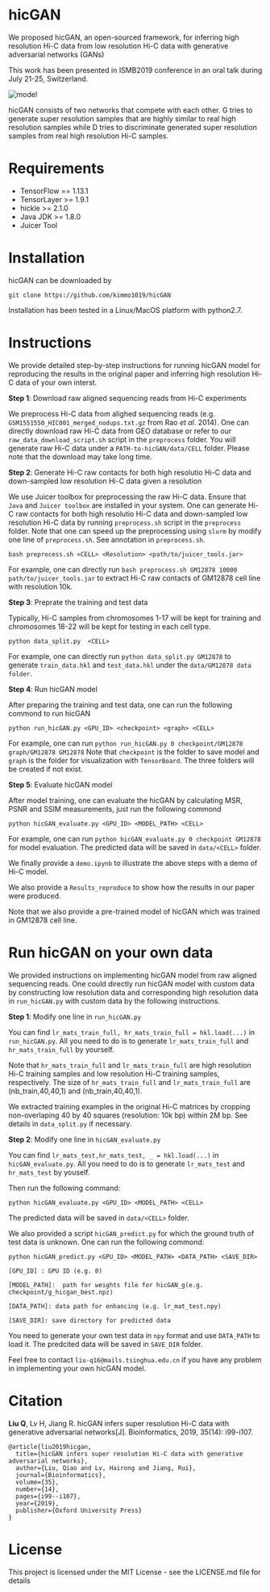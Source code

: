# hicGAN
We proposed hicGAN, an open-sourced framework, for inferring high resolution Hi-C data from low resolution Hi-C data with generative adversarial networks (GANs)

This work has been presented in ISMB2019 conference in an oral talk during July 21-25, Switzerland.

![model](https://github.com/kimmo1019/hicGAN/blob/master/model.png)

hicGAN consists of two networks that compete with each other. G tries to generate super resolution samples that are highly similar to real high resolution samples while D tries to discriminate generated super resolution samples from real high resolution Hi-C samples.

# Requirements
- TensorFlow == 1.13.1
- TensorLayer >= 1.9.1
- hickle >= 2.1.0
- Java JDK >= 1.8.0
- Juicer Tool

# Installation
hicGAN can be downloaded by
```shell
git clone https://github.com/kimmo1019/hicGAN
```
Installation has been tested in a Linux/MacOS platform with python2.7.

# Instructions
We provide detailed step-by-step instructions for running hicGAN model for reproducing the results in the original paper and inferring high resolution Hi-C data of your own interst.

**Step 1**: Download raw aligned sequencing reads from Hi-C experiments

We preprocess Hi-C data from alighed sequencing reads (e.g. ```GSM1551550_HIC001_merged_nodups.txt.gz``` from Rao *et al*. 2014). One can directly download raw Hi-C data from GEO database or refer to our `raw_data_download_script.sh` script in the `preprocess` folder. You will generate raw Hi-C data under a `PATH-to-hicGAN/data/CELL` folder. Please note that the download may take long time.

**Step 2**: Generate Hi-C raw contacts for both high resolutio Hi-C data and down-sampled low resolution Hi-C data given a 
resolution

We use Juicer toolbox for preprocessing the raw Hi-C data. Ensure that `Java` and `Juicer toolbox` are installed in your system. One can generate Hi-C raw contacts for both high resolutio Hi-C data and down-sampled low resolution Hi-C data by running `preprocess.sh` script in the `preprocess` folder. Note that one can speed up the preprocessing using `slurm` by modify one line of `preprocess.sh`. See annotation in `preprocess.sh`.
```shell
bash preprocess.sh <CELL> <Resolution> <path/to/juicer_tools.jar>
```
For example, one can directly run `bash preprocess.sh GM12878 10000 path/to/juicer_tools.jar` to extract Hi-C raw contacts of GM12878 cell line with resolution 10k.


**Step 3**: Preprate the training and test data

Typically, Hi-C samples from chromosomes 1-17 will be kept for training and chromosomes 18-22 will be kept for testing in each cell type.

```shell
python data_split.py  <CELL>
```
For example, one can directly run `python data_split.py GM12878` to generate `train_data.hkl` and `test_data.hkl` under the `data/GM12878 data folder`. 

**Step 4**: Run hicGAN model

After preparing the training and test data, one can run the following commond to run hicGAN
```shell
python run_hicGAN.py <GPU_ID> <checkpoint> <graph> <CELL>
```
For example, one can run `python run_hicGAN.py 0 checkpoint/GM12878 graph/GM12878 GM12878` 
Note that `checkpoint` is the folder to save model and `graph` is the folder for visualization with `TensorBoard`. The three folders will be created if not exist.

**Step 5**: Evaluate hicGAN model

After model training, one can evaluate the hicGAN by calculating MSR, PSNR and SSIM measurements, just run the following commond
```shell
python hicGAN_evaluate.py <GPU_ID> <MODEL_PATH> <CELL>
```
For example, one can run `python hicGAN_evaluate.py 0 checkpoint GM12878` for model evaluation. The predicted data will be saved in `data/<CELL>` folder.

We finally provide a `demo.ipynb` to illustrate the above steps with a demo of Hi-C model.

We also provide a `Results_reproduce` to show how the results in our paper were produced.

Note that we also provide a pre-trained model of hicGAN which was trained in GM12878 cell line.

# Run hicGAN on your own data
We provided instructions on implementing hicGAN model from raw aligned sequencing reads. One could directly run hicGAN model with custom data by constructing low resolution data and corresponding high resolution data in `run_hicGAN.py` with custom data by the following instructions. 

**Step 1**: Modify one line in `run_hicGAN.py`

You can find `lr_mats_train_full, hr_mats_train_full = hkl.load(...)` in `run_hicGAN.py`. All you need to do is to generate `lr_mats_train_full` and `hr_mats_train_full` by yourself. 

Note that `hr_mats_train_full` and `lr_mats_train_full` are high resolution Hi-C training samples and low resolution Hi-C training samples, respectively. The size of `hr_mats_train_full` and `lr_mats_train_full` are (nb_train,40,40,1) and (nb_train,40,40,1). 

We extracted training examples in the original Hi-C matrices by cropping non-overlaping 40 by 40 squares (resolution: 10k bp) within 2M bp. See details in `data_split.py` if necessary. 

**Step 2**: Modify one line in  `hicGAN_evaluate.py`

You can find `lr_mats_test,hr_mats_test, _ = hkl.load(...)` in `hicGAN_evaluate.py`. All you need to do is to generate `lr_mats_test` and `hr_mats_test` by youself.

Then run the following command:
```shell
python hicGAN_evaluate.py <GPU_ID> <MODEL_PATH> <CELL>
```
The predicted data will be saved in `data/<CELL>` folder.

We also provided a script `hicGAN_predict.py` for which the ground truth of test data is unknown. One can run the following commond:

```shell
python hicGAN_predict.py <GPU_ID> <MODEL_PATH> <DATA_PATH> <SAVE_DIR>

[GPU_ID] : GPU ID (e.g. 0)

[MODEL_PATH]:  path for weights file for hicGAN_g(e.g. checkpoint/g_hicgan_best.npz)

[DATA_PATH]: data path for enhancing (e.g. lr_mat_test.npy)

[SAVE_DIR]: save directory for predicted data 
```

You need to generate your own test data in `npy` format and use `DATA_PATH` to load it. The predcited data will be saved in `SAVE_DIR` folder.


Feel free to contact `liu-q16@mails.tsinghua.edu.cn` if you have any problem in implementing your own hicGAN model.

# Citation
**Liu Q**, Lv H, Jiang R. hicGAN infers super resolution Hi-C data with generative adversarial networks[J]. Bioinformatics, 2019, 35(14): i99-i107.
```
@article{liu2019hicgan,
  title={hicGAN infers super resolution Hi-C data with generative adversarial networks},
  author={Liu, Qiao and Lv, Hairong and Jiang, Rui},
  journal={Bioinformatics},
  volume={35},
  number={14},
  pages={i99--i107},
  year={2019},
  publisher={Oxford University Press}
}
```

# License
This project is licensed under the MIT License - see the LICENSE.md file for details
